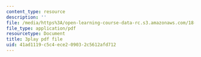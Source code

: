 ```yaml
---
content_type: resource
description: ''
file: /media/https%3A/open-learning-course-data-rc.s3.amazonaws.com/18-06sc-linear-algebra-fall-2011/41ad1119c5c4ece209032c5612afd712_Ts3o2I8_Mxc.pdf
file_type: application/pdf
resourcetype: Document
title: 3play pdf file
uid: 41ad1119-c5c4-ece2-0903-2c5612afd712
---
```

